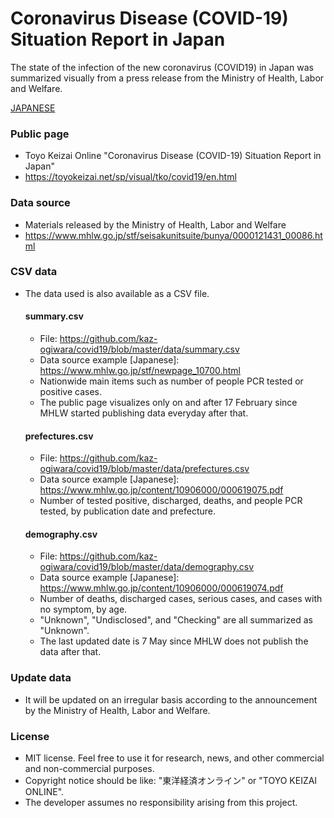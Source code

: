 # Coronavirus Disease (COVID-19) Situation Report in Japan
The state of the infection of the new coronavirus (COVID19) in Japan was summarized visually from a press release from the Ministry of Health, Labor and Welfare.

[JAPANESE](https://github.com/kaz-ogiwara/covid19/blob/master/README.md)

### Public page
- Toyo Keizai Online "Coronavirus Disease (COVID-19) Situation Report in Japan"
- https://toyokeizai.net/sp/visual/tko/covid19/en.html

### Data source
- Materials released by the Ministry of Health, Labor and Welfare
- https://www.mhlw.go.jp/stf/seisakunitsuite/bunya/0000121431_00086.html

### CSV data
- The data used is also available as a CSV file.

  #### summary.csv
  - File: https://github.com/kaz-ogiwara/covid19/blob/master/data/summary.csv
  - Data source example [Japanese]: https://www.mhlw.go.jp/stf/newpage_10700.html
  - Nationwide main items such as number of people PCR tested or positive cases.
  - The public page visualizes only on and after 17 February since MHLW started publishing data everyday after that.
  
  #### prefectures.csv
  - File: https://github.com/kaz-ogiwara/covid19/blob/master/data/prefectures.csv
  - Data source example [Japanese]: https://www.mhlw.go.jp/content/10906000/000619075.pdf
  - Number of tested positive, discharged, deaths, and people PCR tested, by publication date and prefecture.

  #### demography.csv
  - File: https://github.com/kaz-ogiwara/covid19/blob/master/data/demography.csv
  - Data source example [Japanese]: https://www.mhlw.go.jp/content/10906000/000619074.pdf
  - Number of deaths, discharged cases, serious cases, and cases with no symptom, by age.
  - "Unknown", "Undisclosed", and "Checking" are all summarized as "Unknown".
  - The last updated date is 7 May since MHLW does not publish the data after that.

### Update data
- It will be updated on an irregular basis according to the announcement by the Ministry of Health, Labor and Welfare.

### License
- MIT license. Feel free to use it for research, news, and other commercial and non-commercial purposes.
- Copyright notice should be like: "東洋経済オンライン" or "TOYO KEIZAI ONLINE".
- The developer assumes no responsibility arising from this project.
